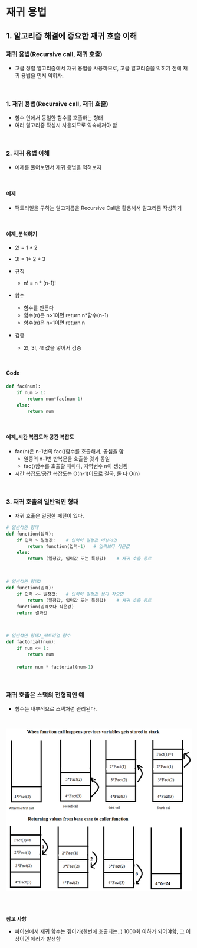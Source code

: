 # 재귀 용법

## 1. 알고리즘 해결에 중요한 재귀 호출 이해

### 재귀 용법(Recursive call, 재귀 호출)

- 고급 정렬 알고리즘에서 재귀 용법을 사용하므로, 고급 알고리즘을 익히기 전에 재귀 용법을 먼저 익히자.



<br/>

### 1. 재귀 용법(Recursive call, 재귀 호출)

- 함수 안에서 동일한 함수를 호출하는 형태
- 여러 알고리즘 작성시 사용되므로 익숙해져야 함



<br/>

### 2. 재귀 용법 이해

- 예제를 풀어보면서 재귀 용법을 익혀보자



<br/>

#### 예제

- 팩토리얼을 구하는 알고지름을 Recursive Call을 활용해서 알고리즘 작성하기



<br/>

#### 예제_분석하기

- 2! = 1 * 2
- 3! = 1* 2 * 3

- 규칙
  - n! = n * (n-1)!
- 함수
  - 함수를 만든다
  - 함수(n)은 n>1이면 return n*함수(n-1)
  - 함수(n)은 n=1이면 return n
- 검증
  - 2!, 3!, 4! 값을 넣어서 검증



<br/>

#### Code

```python
def fac(num):
    if num > 1:
        return num*fac(num-1)
    else:
        return num
```



<br/>

#### 예제_시간 복잡도와 공간 복잡도

- fac(n)은 n-1번의 fac()함수를 호출해서, 곱셈을 함
  - 일종의 n-1번 반복문을 호출한 것과 동일
  - fac()함수를 호출할 때마다, 지역변수 n이 생성됨
- 시간 복잡도/공간 복잡도는 O(n-1)이므로 결국, 둘 다 O(n)



<br/>

### 3. 재귀 호출의 일반적인 형태

- 재귀 호출은 일정한 패턴이 있다.

```python
# 일반적인 형태
def function(입력):
    if 입력 > 일정값:	# 입력이 일정값 이상이면
        return function(입력-1)	# 입력보다 작은값
    else:
        return (일정값, 입력값 또는 특정값)	# 재귀 호출 종료
```



<br/>

```python
# 일반적인 형태2
def function(입력):
    if 입력 <= 일정값:	# 입력이 일정값 보다 작으면
        return (일정값, 입력값 또는 특정값)	# 재귀 호출 종료
    function(입력보다 작은값)
    return 결과값
```



<br/>

```python
# 일반적인 형태2_팩토리얼 함수
def factorial(num):
	if num <= 1:
		return num
	
	return num * factorial(num-1)
```



<br/>

### 재귀 호출은 스택의 전형적인 예

- 함수는 내부적으로 스택처럼 관리된다.

<br/>

![](./img/recursivecall.png)

<br/>







<br/>

**참고 사항**

- 파이썬에서 재귀 함수는 깊이가(한번에 호출되는..) 1000회 이하가 되어야함, 그 이상이면 에러가 발생함



<br/>

<br/>

